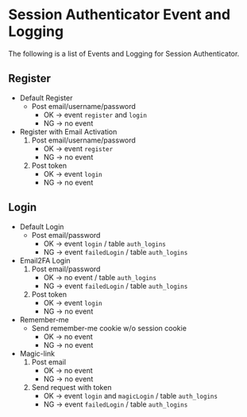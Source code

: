# Session Authenticator Event and Logging

The following is a list of Events and Logging for Session Authenticator.

## Register

- Default Register
    - Post email/username/password
        - OK → event `register` and `login`
        - NG → no event
- Register with Email Activation
    1. Post email/username/password
        - OK → event `register`
        - NG → no event
    2. Post token
        - OK → event `login`
        - NG → no event

## Login

- Default Login
    - Post email/password
        - OK → event `login` / table `auth_logins`
        - NG → event `failedLogin` / table `auth_logins`
- Email2FA Login
    1. Post email/password
        - OK → no event / table `auth_logins`
        - NG → event `failedLogin` / table `auth_logins`
    2. Post token
        - OK → event `login`
        - NG → no event
- Remember-me
    - Send remember-me cookie w/o session cookie
        - OK → no event
        - NG → no event
- Magic-link
    1. Post email
        - OK → no event
        - NG → no event
    2. Send request with token
        - OK → event `login` and `magicLogin` / table `auth_logins`
        - NG → event `failedLogin` / table `auth_logins`
